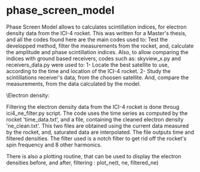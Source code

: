 # phase_screen_model


Phase Screen Model allows to calculates scintillation indices, for electron density data from the ICI-4 rocket.
This was written for a Master's thesis, and all the codes found here are the main codes used to: Test the developped method, filter the measurements from the rocket, and, calculate the amplitude and phase scintillation indices. 
Also, to allow comparing the indices with ground based receivers, codes such as: skyview_x.py and receivers_data.py were used to: 
1- Locate the best satellite to use, according to the time and location of the ICI-4 rocket. 
2- Study the scintillations receiver's data, from the choosen satellite. And, compare the measurements, from the data calculated by the model. 


\Electron density:

Filtering the electron density data from the ICI-4 rocket is done throug ici4_ne_filter.py script.
The code uses the time series as computed by the rocket 'time_data.txt', and a file, containing the cleaned electron density 'ne_clean.txt'. This two files are obtained using the current data measured by the rocket, and, saturated data are interpolated. 
The file outputs time and filtered densities. The filter used is a notch filter to get rid off the rocket's spin frequency and 8 other harmonics.

There is also a plotting routine, that can be used to display the electron densities before, and after, filtering : plot_ne(t, ne, filtered_ne)




